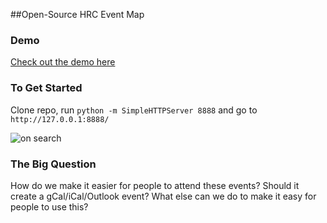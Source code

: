 ##Open-Source HRC Event Map

### Demo
[Check out the demo here](https://binx.github.io/hrc-events/)

### To Get Started
Clone repo, run `python -m SimpleHTTPServer 8888` and go to `http://127.0.0.1:8888/`

![on search](http://imgur.com/zvd4Qbj.png)

### The Big Question
How do we make it easier for people to attend these events? Should it create a gCal/iCal/Outlook event? What else can we do to make it easy for people to use this?